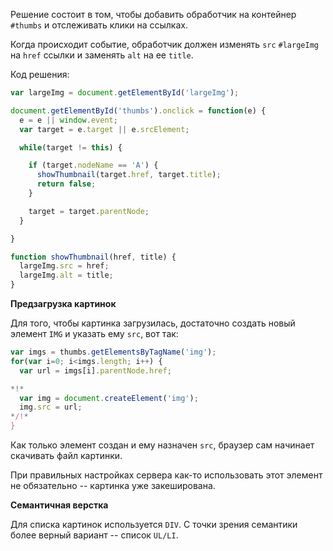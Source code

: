 Решение состоит в том, чтобы добавить обработчик на контейнер `#thumbs` и отслеживать клики на ссылках. 

Когда происходит событие, обработчик должен изменять `src` `#largeImg` на `href` ссылки и заменять `alt` на ее `title`.

Код решения:

```js
var largeImg = document.getElementById('largeImg');

document.getElementById('thumbs').onclick = function(e) {
  e = e || window.event;
  var target = e.target || e.srcElement;

  while(target != this) {

    if (target.nodeName == 'A') {
      showThumbnail(target.href, target.title);
      return false;
    }

    target = target.parentNode;
  }

}

function showThumbnail(href, title) {
  largeImg.src = href;
  largeImg.alt = title;
}
```

**Предзагрузка картинок**

Для того, чтобы картинка загрузилась, достаточно создать новый элемент `IMG` и указать ему `src`, вот так:

```js
var imgs = thumbs.getElementsByTagName('img');
for(var i=0; i<imgs.length; i++) {
  var url = imgs[i].parentNode.href;

*!*
  var img = document.createElement('img');  
  img.src = url;
*/!*
}
```

Как только элемент создан и ему назначен `src`, браузер сам начинает скачивать файл картинки.  

При правильных настройках сервера как-то использовать этот элемент не обязательно -- картинка уже закеширована. 


**Семантичная верстка**

Для списка картинок используется `DIV`. С точки зрения семантики более верный вариант -- список `UL/LI`.

